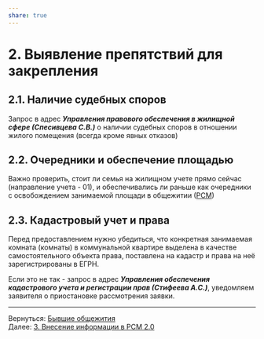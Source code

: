 ```yaml
---  
share: true  
---  
```

   
# 2. Выявление препятствий для закрепления  
## 2.1. Наличие судебных споров  
Запрос в адрес ***Управления правового обеспечения в жилищной сфере (Спесивцева С.В.)*** о наличии судебных споров в отношении жилого помещения (всегда кроме явных отказов)  
## 2.2. Очередники и обеспечение площадью  
Важно проверить, стоит ли семья на жилищном учете прямо сейчас (направление учета - 01), и обеспечивались ли раньше как очередники с освобождением занимаемой площади в общежитии  ([РСМ](webrsm.mlc.gov:5222))  
## 2.3. Кадастровый учет и права  
Перед предоставлением нужно убедиться, что конкретная занимаемая комната (комнаты) в коммунальной квартире выделена в качестве самостоятельного объекта права, поставлена на кадастр и права на неё зарегистрированы в ЕГРН.  
  
Если это не так - запрос в адрес ***Управления обеспечения кадастрового  учета и регистрации прав (Стифеева А.С.)***, уведомляем заявителя о приостановке рассмотрения заявки.  
  
___  
Вернуться: [Бывшие общежития](Бывшие%20общежития.md)  
Далее: [3. Внесение информации в РСМ 2.0](3.%20Внесение%20информации%20в%20РСМ%202.0.md)